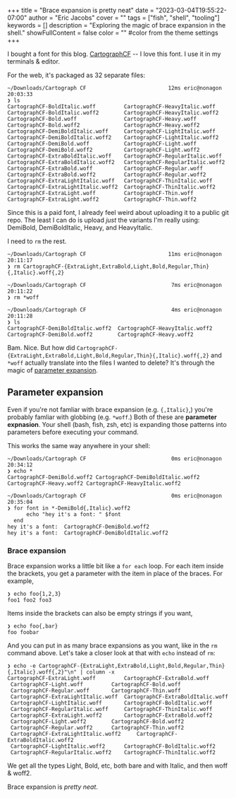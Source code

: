 +++
title = "Brace expansion is pretty neat"
date = "2023-03-04T19:55:22-07:00"
author = "Eric Jacobs"
cover = ""
tags = ["fish", "shell", "tooling"]
keywords = []
description = "Exploring the magic of brace expansion in the shell."
showFullContent = false
color = "" #color from the theme settings
+++

I bought a font for this blog.
[CartographCF](https://connary.com/cartograph.html) -- I love this font. I use
it in my terminals & editor.

For the web, it's packaged as 32 separate files:

```fish
~/Downloads/Cartograph CF                          12ms eric@nonagon 20:03:33
❯ ls
CartographCF-BoldItalic.woff         CartographCF-HeavyItalic.woff
CartographCF-BoldItalic.woff2        CartographCF-HeavyItalic.woff2
CartographCF-Bold.woff               CartographCF-Heavy.woff
CartographCF-Bold.woff2              CartographCF-Heavy.woff2
CartographCF-DemiBoldItalic.woff     CartographCF-LightItalic.woff
CartographCF-DemiBoldItalic.woff2    CartographCF-LightItalic.woff2
CartographCF-DemiBold.woff           CartographCF-Light.woff
CartographCF-DemiBold.woff2          CartographCF-Light.woff2
CartographCF-ExtraBoldItalic.woff    CartographCF-RegularItalic.woff
CartographCF-ExtraBoldItalic.woff2   CartographCF-RegularItalic.woff2
CartographCF-ExtraBold.woff          CartographCF-Regular.woff
CartographCF-ExtraBold.woff2         CartographCF-Regular.woff2
CartographCF-ExtraLightItalic.woff   CartographCF-ThinItalic.woff
CartographCF-ExtraLightItalic.woff2  CartographCF-ThinItalic.woff2
CartographCF-ExtraLight.woff         CartographCF-Thin.woff
CartographCF-ExtraLight.woff2        CartographCF-Thin.woff2
```

Since this is a paid font, I already feel weird about uploading it to a public
git repo. The least I can do is upload _just_ the variants I'm really using:
DemiBold, DemiBoldItalic, Heavy, and HeavyItalic.

I need to `rm` the rest.

```fish
~/Downloads/Cartograph CF                          11ms eric@nonagon 20:11:17
❯ rm CartographCF-{ExtraLight,ExtraBold,Light,Bold,Regular,Thin}{,Italic}.woff{,2}

~/Downloads/Cartograph CF                           7ms eric@nonagon 20:11:22
❯ rm *woff

~/Downloads/Cartograph CF                           4ms eric@nonagon 20:11:28
❯ ls
CartographCF-DemiBoldItalic.woff2  CartographCF-HeavyItalic.woff2
CartographCF-DemiBold.woff2        CartographCF-Heavy.woff2
```

Bam. Nice. But how did
`CartographCF-{ExtraLight,ExtraBold,Light,Bold,Regular,Thin}{,Italic}.woff{,2}`
and `*woff` actually translate into the files I wanted to delete? It's through
the magic of [parameter
expansion](https://fishshell.com/docs/current/language.html#parameter-expansion).

## Parameter expansion

Even if you're not famliar with brace expansion (e.g. `{,Italic}`,) you're
probably famliar with globbing (e.g. `*woff`.) Both of these are **parameter
expnasion**. Your shell (bash, fish, zsh, etc) is expanding those patterns into
parameters before executing your command.

This works the same way anywhere in your shell:

```fish
~/Downloads/Cartograph CF                           0ms eric@nonagon 20:34:12
❯ echo *
CartographCF-DemiBold.woff2 CartographCF-DemiBoldItalic.woff2 CartographCF-Heavy.woff2 CartographCF-HeavyItalic.woff2

~/Downloads/Cartograph CF                           0ms eric@nonagon 20:35:04
❯ for font in *-DemiBold{,Italic}.woff2
      echo "hey it's a font: " $font
  end
hey it's a font:  CartographCF-DemiBold.woff2
hey it's a font:  CartographCF-DemiBoldItalic.woff2

```

### Brace expansion

Brace expansion works a little bit like a `for each` loop. For each item inside
the brackets, you get a parameter with the item in place of the braces. For
example,

```fish
❯ echo foo{1,2,3}
foo1 foo2 foo3
```

Items inside the brackets can also be empty strings if you want,

```fish
❯ echo foo{,bar}
foo foobar
```

And you can put in as many brace expansions as you want, like in the `rm`
command above. Let's take a closer look at that with `echo` instead of `rm`:

```fish
❯ echo -e CartographCF-{ExtraLight,ExtraBold,Light,Bold,Regular,Thin}{,Italic}.woff{,2}"\n" | column -x
CartographCF-ExtraLight.woff		 CartographCF-ExtraBold.woff
 CartographCF-Light.woff		 CartographCF-Bold.woff
 CartographCF-Regular.woff		 CartographCF-Thin.woff
 CartographCF-ExtraLightItalic.woff	 CartographCF-ExtraBoldItalic.woff
 CartographCF-LightItalic.woff		 CartographCF-BoldItalic.woff
 CartographCF-RegularItalic.woff	 CartographCF-ThinItalic.woff
 CartographCF-ExtraLight.woff2		 CartographCF-ExtraBold.woff2
 CartographCF-Light.woff2		 CartographCF-Bold.woff2
 CartographCF-Regular.woff2		 CartographCF-Thin.woff2
 CartographCF-ExtraLightItalic.woff2	 CartographCF-ExtraBoldItalic.woff2
 CartographCF-LightItalic.woff2		 CartographCF-BoldItalic.woff2
 CartographCF-RegularItalic.woff2	 CartographCF-ThinItalic.woff2

```

We get all the types Light, Bold, etc, both bare and with Italic, and then woff
& woff2.

Brace expansion is *pretty neat*.
